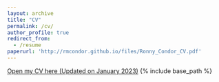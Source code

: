 ```yaml
---
layout: archive
title: "CV"
permalink: /cv/
author_profile: true
redirect_from:
  - /resume
paperurl: 'http://rmcondor.github.io/files/Ronny_Condor_CV.pdf'
---
```


[Open my CV here (Updated on January 2023)](http://rmcondor.github.io/files/Ronny_Condor_CV.pdf)
{% include base_path %}
